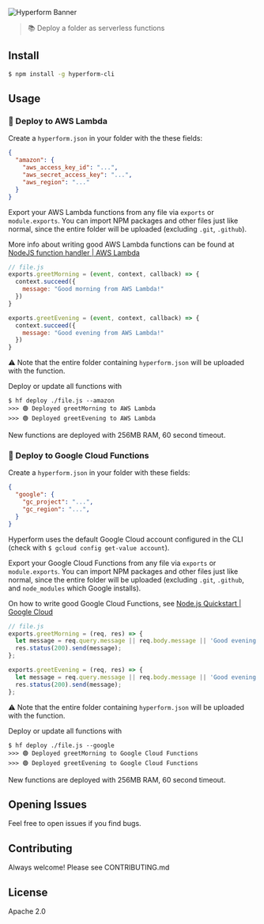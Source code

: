 

![Hyperform Banner](https://github.com/qngapparat/hyperform/blob/master/hyperform-banner.png)


>📚 Deploy a folder as serverless functions
## Install

```sh
$ npm install -g hyperform-cli
```

## Usage

### 🚀 Deploy to AWS Lambda

Create a `hyperform.json` in your folder with the these fields:

```json
{
  "amazon": {
    "aws_access_key_id": "...",
    "aws_secret_access_key": "...",
    "aws_region": "..."
  }
}
```

Export your AWS Lambda functions from any file via `exports` or `module.exports`. You can import NPM packages and other files just like normal, since the entire folder will be uploaded (excluding `.git`, `.github`).

More info about writing good AWS Lambda functions can be found at [NodeJS function handler | AWS Lambda](https://docs.aws.amazon.com/lambda/latest/dg/nodejs-handler.html)
 
```js
// file.js
exports.greetMorning = (event, context, callback) => {
  context.succeed({
    message: "Good morning from AWS Lambda!"
  })
}

exports.greetEvening = (event, context, callback) => {
  context.succeed({
    message: "Good evening from AWS Lambda!"
  })
}
```

⚠️ Note that the entire folder containing `hyperform.json` will be uploaded with the function.

Deploy or update all functions with 

```
$ hf deploy ./file.js --amazon
>>> 🟢 Deployed greetMorning to AWS Lambda
>>> 🟢 Deployed greetEvening to AWS Lambda
```

New functions are deployed with 256MB RAM, 60 second timeout.

### 🚀 Deploy to Google Cloud Functions

Create a `hyperform.json` in your folder with these fields:

```json
{
  "google": {
    "gc_project": "...",
    "gc_region": "...",
  }
}
```

Hyperform uses the default Google Cloud account configured in the CLI (check with `$ gcloud config get-value account`).

Export your Google Cloud Functions from any file via `exports` or `module.exports`. You can import NPM packages and other files just like normal, since the entire folder will be uploaded (excluding `.git`, `.github`, and `node_modules` which Google installs).

On how to write good Google Cloud Functions, see [Node.js Quickstart | Google Cloud](https://cloud.google.com/functions/docs/quickstart-nodejs)



```js
// file.js
exports.greetMorning = (req, res) => {
  let message = req.query.message || req.body.message || 'Good evening from Google Cloud Functions';
  res.status(200).send(message);
};

exports.greetEvening = (req, res) => {
  let message = req.query.message || req.body.message || 'Good evening from Google Cloud Functions!';
  res.status(200).send(message);
};
```

⚠️ Note that the entire folder containing `hyperform.json` will be uploaded with the function.


Deploy or update all functions with

```
$ hf deploy ./file.js --google
>>> 🟢 Deployed greetMorning to Google Cloud Functions
>>> 🟢 Deployed greetEvening to Google Cloud Functions
```
New functions are deployed with 256MB RAM, 60 second timeout.

## Opening Issues

Feel free to open issues if you find bugs.

## Contributing

Always welcome! Please see CONTRIBUTING.md

## License

Apache 2.0
